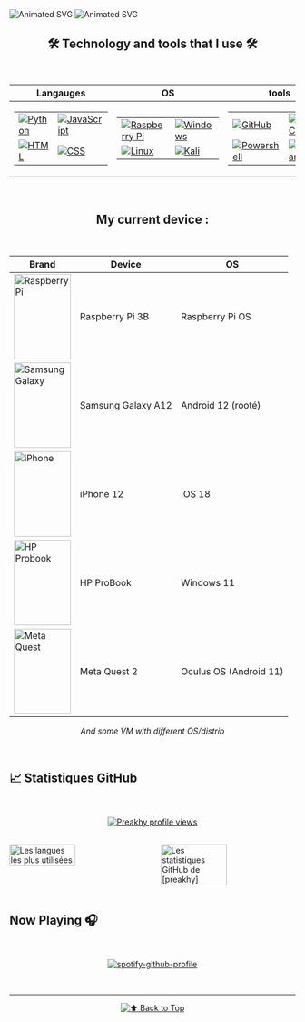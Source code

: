 <img src="https://github.com/preakhy/preakhy/blob/main/asset/welcome.svg" alt="Animated SVG">
<img src="https://github.com/preakhy/preakhy/blob/main/asset/aboutme.svg" alt="Animated SVG">


<div align="center">

## 🛠️ Technology and tools that I use 🛠️

<br>

| **Langauges** | **OS** | **tools** |
|--------------|----------------|------------|
| <table><tr><td>[![Python](https://skillicons.dev/icons?i=python)](https://www.python.org)</td><td>[![JavaScript](https://skillicons.dev/icons?i=js)](https://developer.mozilla.org/en-US/docs/Web/JavaScript)</td></tr><tr><td>[![HTML](https://skillicons.dev/icons?i=html)](https://developer.mozilla.org/en-US/docs/Web/HTML)</td><td>[![CSS](https://skillicons.dev/icons?i=css)](https://developer.mozilla.org/en-US/docs/Web/CSS)</td></tr></table> | <table><tr><td>[![Raspberry Pi](https://skillicons.dev/icons?i=raspberrypi)](https://www.raspberrypi.org)</td><td>[![Windows](https://skillicons.dev/icons?i=windows)](https://www.microsoft.com/en-us/windows)</td></tr><tr><td>[![Linux](https://skillicons.dev/icons?i=linux)](https://www.kernel.org)</td><td>[![Kali](https://skillicons.dev/icons?i=kali)](https://www.kali.org)</td></tr></table> | <table><tr><td>[![GitHub](https://skillicons.dev/icons?i=github)](https://github.com)</td><td>[![VS Code](https://skillicons.dev/icons?i=vscode)](https://code.visualstudio.com)</td></tr><tr><td>[![Powershell](https://skillicons.dev/icons?i=powershell)](https://learn.microsoft.com/en-us/powershell/)</td><td>[![Obsidian](https://skillicons.dev/icons?i=obsidian)](https://obsidian.md)</td></tr></table> |

</div>

<br>

<div align="center">

## My current device :

<br>
  
| **Brand** | **Device** | **OS** |
|----------|--------------|--------|
| <img src="https://github.com/preakhy/preakhy/blob/main/asset/logo/raspberrypi.svg" alt="Raspberry Pi" width="100" height="150"> | Raspberry Pi 3B | Raspberry Pi OS |
| <img src="https://github.com/preakhy/preakhy/blob/main/asset/logo/Samsung_Galaxy_logo.svg" alt="Samsung Galaxy" width="100" height="150"> | Samsung Galaxy A12 | Android 12 (rooté) |
| <img src="https://github.com/preakhy/preakhy/blob/main/asset/logo/IOS.svg" alt="iPhone" width="100" height="150"> | iPhone 12 | iOS 18 |
| <img src="https://github.com/preakhy/preakhy/blob/main/asset/logo/hp.svg" alt="HP Probook" width="100" height="150"> | HP ProBook | Windows 11 |
| <img src="https://github.com/preakhy/preakhy/blob/main/asset/logo/meta-quest-1.svg" alt="Meta Quest" width="100" height="150"> | Meta Quest 2 | Oculus OS (Android 11) |

*And some VM with different OS/distrib*

</div>

<br>

## 📈 Statistiques GitHub

<br>

<div align="center">

[![Preakhy profile views](https://u8views.com/api/v1/github/profiles/123584533/views/day-week-month-total-count.svg)](https://u8views.com/github/preakhy)

</div>

<br>

<div style="display: flex; justify-content: space-between; gap: 30px;">
  <img src="https://github-readme-stats.vercel.app/api/top-langs/?username=preakhy&layout=compact&theme=radical" alt="Les langues les plus utilisées" style="width: 49%;">
  <img src="https://github-readme-stats.vercel.app/api?username=preakhy&show_icons=true&theme=radical" alt="Les statistiques GitHub de [preakhy]" style="width: 49%;">
</div>

<br>

## Now Playing 🎧

<br>

<div align="center">
  
[![spotify-github-profile](https://spotify-github-profile.kittinanx.com/api/view?uid=i59vhe9ryuluce0pcq61vopgd&cover_image=false&theme=default&show_offline=false&background_color=080808&interchange=true)](https://spotify-github-profile.kittinanx.com/api/view?uid=i59vhe9ryuluce0pcq61vopgd&redirect=true)

</div>

<br>

---
<div align="center">
  
[![⬆️ Back to Top](https://github.com/preakhy/preakhy/blob/main/asset/gototop.svg)](#top)

</div>
